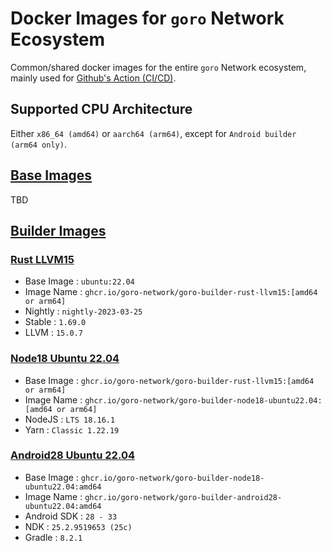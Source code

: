 # Docker Images for `goro` Network Ecosystem

Common/shared docker images for the entire `goro` Network ecosystem, mainly used for [Github's Action (CI/CD)](https://github.com/features/actions).

## Supported CPU Architecture

Either `x86_64 (amd64)` or `aarch64 (arm64)`, except for `Android builder (arm64 only)`.

## [Base Images](./base/README.md)

TBD

## [Builder Images](./builder/README.md)

### [Rust LLVM15]((./rust-llvm15.Dockerfile))

- Base Image    : `ubuntu:22.04`
- Image Name    : `ghcr.io/goro-network/goro-builder-rust-llvm15:[amd64 or arm64]`
- Nightly       : `nightly-2023-03-25`
- Stable        : `1.69.0`
- LLVM          : `15.0.7`

### [Node18 Ubuntu 22.04](./builder/node18-ubuntu2204.Dockerfile)

- Base Image    : `ghcr.io/goro-network/goro-builder-rust-llvm15:[amd64 or arm64]`
- Image Name    : `ghcr.io/goro-network/goro-builder-node18-ubuntu22.04:[amd64 or arm64]`
- NodeJS        : `LTS 18.16.1`
- Yarn          : `Classic 1.22.19`

### [Android28 Ubuntu 22.04](./builder/android28-ubuntu2204.Dockerfile)

- Base Image    : `ghcr.io/goro-network/goro-builder-node18-ubuntu22.04:amd64`
- Image Name    : `ghcr.io/goro-network/goro-builder-android28-ubuntu22.04:amd64`
- Android SDK   : `28 - 33`
- NDK           : `25.2.9519653 (25c)`
- Gradle        : `8.2.1`
